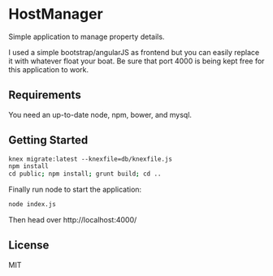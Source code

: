 HostManager
==================================

Simple application to manage property details.

I used a simple bootstrap/angularJS as frontend but you can easily replace it with whatever float your boat.
Be sure that port 4000 is being kept free for this application to work.

Requirements
---------------

You need an up-to-date node, npm, bower, and mysql.

Getting Started
---------------

```sh
knex migrate:latest --knexfile=db/knexfile.js
npm install
cd public; npm install; grunt build; cd ..
```

Finally run node to start the application:

```sh
node index.js
```

Then head over http://localhost:4000/

License
-------

MIT
